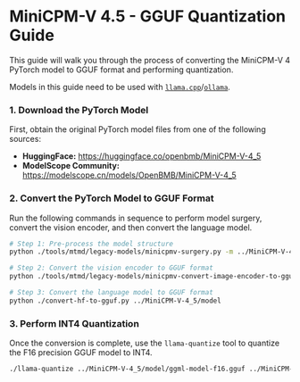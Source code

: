 # MiniCPM-V 4.5 - GGUF Quantization Guide

This guide will walk you through the process of converting the MiniCPM-V 4 PyTorch model to GGUF format and performing quantization.

Models in this guide need to be used with [`llama.cpp`](../../deployment/llama.cpp/minicpm-v4_llamacpp.md)/[`ollama`](../../deployment/ollama/minicpm-v4_ollama.md).

### 1. Download the PyTorch Model

First, obtain the original PyTorch model files from one of the following sources:

*   **HuggingFace:** https://huggingface.co/openbmb/MiniCPM-V-4_5
*   **ModelScope Community:** https://modelscope.cn/models/OpenBMB/MiniCPM-V-4_5

### 2. Convert the PyTorch Model to GGUF Format

Run the following commands in sequence to perform model surgery, convert the vision encoder, and then convert the language model.

```bash
# Step 1: Pre-process the model structure
python ./tools/mtmd/legacy-models/minicpmv-surgery.py -m ../MiniCPM-V-4_5

# Step 2: Convert the vision encoder to GGUF format
python ./tools/mtmd/legacy-models/minicpmv-convert-image-encoder-to-gguf.py -m ../MiniCPM-V-4_5 --minicpmv-projector ../MiniCPM-V-4_5/minicpmv.projector --output-dir ../MiniCPM-V-4_5/ --minicpmv_version 6

# Step 3: Convert the language model to GGUF format
python ./convert-hf-to-gguf.py ../MiniCPM-V-4_5/model
```

### 3. Perform INT4 Quantization

Once the conversion is complete, use the `llama-quantize` tool to quantize the F16 precision GGUF model to INT4.

```bash
./llama-quantize ../MiniCPM-V-4_5/model/ggml-model-f16.gguf ../MiniCPM-V-4_5/model/ggml-model-Q4_K_M.gguf Q4_K_M
```
